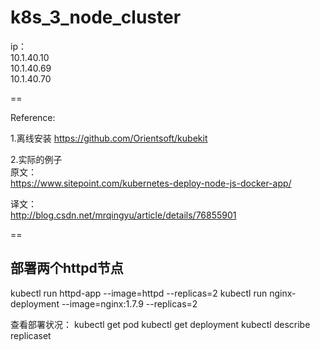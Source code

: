 # k8s_3_node_cluster


ip：    
10.1.40.10  
10.1.40.69  
10.1.40.70  

==

Reference:

1.离线安装
https://github.com/Orientsoft/kubekit


2.实际的例子    
原文：     
https://www.sitepoint.com/kubernetes-deploy-node-js-docker-app/     

译文：    
http://blog.csdn.net/mrqingyu/article/details/76855901     




==

##  部署两个httpd节点
kubectl run httpd-app --image=httpd --replicas=2
kubectl run nginx-deployment --image=nginx:1.7.9 --replicas=2

查看部署状况：
kubectl get pod
kubectl get deployment
kubectl describe replicaset








